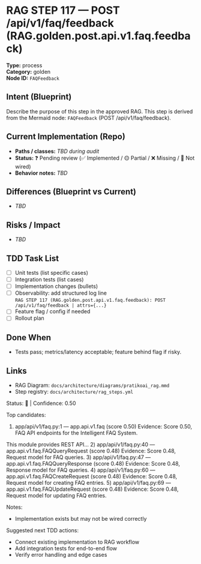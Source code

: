 # RAG STEP 117 — POST /api/v1/faq/feedback (RAG.golden.post.api.v1.faq.feedback)

**Type:** process  
**Category:** golden  
**Node ID:** `FAQFeedback`

## Intent (Blueprint)
Describe the purpose of this step in the approved RAG. This step is derived from the Mermaid node: `FAQFeedback` (POST /api/v1/faq/feedback).

## Current Implementation (Repo)
- **Paths / classes:** _TBD during audit_
- **Status:** ❓ Pending review (✅ Implemented / 🟡 Partial / ❌ Missing / 🔌 Not wired)
- **Behavior notes:** _TBD_

## Differences (Blueprint vs Current)
- _TBD_

## Risks / Impact
- _TBD_

## TDD Task List
- [ ] Unit tests (list specific cases)
- [ ] Integration tests (list cases)
- [ ] Implementation changes (bullets)
- [ ] Observability: add structured log line  
  `RAG STEP 117 (RAG.golden.post.api.v1.faq.feedback): POST /api/v1/faq/feedback | attrs={...}`
- [ ] Feature flag / config if needed
- [ ] Rollout plan

## Done When
- Tests pass; metrics/latency acceptable; feature behind flag if risky.

## Links
- RAG Diagram: `docs/architecture/diagrams/pratikoai_rag.mmd`
- Step registry: `docs/architecture/rag_steps.yml`


<!-- AUTO-AUDIT:BEGIN -->
Status: 🔌  |  Confidence: 0.50

Top candidates:
1) app/api/v1/faq.py:1 — app.api.v1.faq (score 0.50)
   Evidence: Score 0.50, FAQ API endpoints for the Intelligent FAQ System.

This module provides REST API...
2) app/api/v1/faq.py:40 — app.api.v1.faq.FAQQueryRequest (score 0.48)
   Evidence: Score 0.48, Request model for FAQ queries.
3) app/api/v1/faq.py:47 — app.api.v1.faq.FAQQueryResponse (score 0.48)
   Evidence: Score 0.48, Response model for FAQ queries.
4) app/api/v1/faq.py:60 — app.api.v1.faq.FAQCreateRequest (score 0.48)
   Evidence: Score 0.48, Request model for creating FAQ entries.
5) app/api/v1/faq.py:69 — app.api.v1.faq.FAQUpdateRequest (score 0.48)
   Evidence: Score 0.48, Request model for updating FAQ entries.

Notes:
- Implementation exists but may not be wired correctly

Suggested next TDD actions:
- Connect existing implementation to RAG workflow
- Add integration tests for end-to-end flow
- Verify error handling and edge cases
<!-- AUTO-AUDIT:END -->